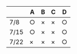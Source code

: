 |       | A | B | C | D |
 |-------|---|---|---|---|
 | 7/8   | ○| ×| ×| ○|
 | 7/15  | ○| ×| ×| ○|
 | 7/22  | ×| ×| ×| ○|